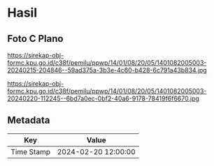 # Hasil

## Foto C Plano

https://sirekap-obj-formc.kpu.go.id/c38f/pemilu/ppwp/14/01/08/20/05/1401082005003-20240215-204846--59ad375a-3b3e-4c60-b428-6c791a43b834.jpg

https://sirekap-obj-formc.kpu.go.id/c38f/pemilu/ppwp/14/01/08/20/05/1401082005003-20240220-112245--6bd7a0ec-0bf2-40a6-9178-78419f6f6670.jpg


## Metadata

| Key        | Value               |
| ---------- | ------------------- |
| Time Stamp | 2024-02-20 12:00:00 |



